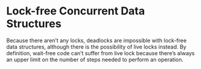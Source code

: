 # Lock-free Concurrent Data Structures

Because there aren’t any locks, deadlocks are impossible with lock-free data structures, although there is the possibility of live locks instead.  By  definition,  wait-free
code can’t suffer from live lock because there’s always an upper limit on the number
of  steps  needed  to  perform  an  operation.  